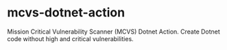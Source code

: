 # mcvs-dotnet-action
Mission Critical Vulnerability Scanner (MCVS) Dotnet Action. Create Dotnet code without high and critical vulnerabilities.
